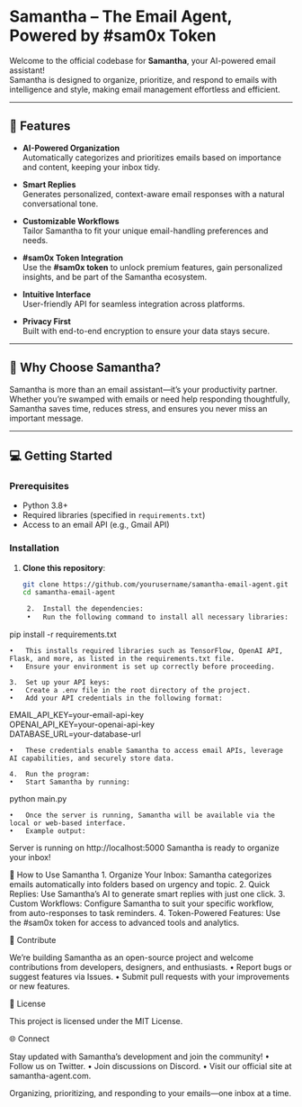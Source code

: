 # Samantha – The Email Agent, Powered by #sam0x Token  

Welcome to the official codebase for **Samantha**, your AI-powered email assistant!  
Samantha is designed to organize, prioritize, and respond to emails with intelligence and style, making email management effortless and efficient.  

---

## 🚀 Features  

- **AI-Powered Organization**  
  Automatically categorizes and prioritizes emails based on importance and content, keeping your inbox tidy.  

- **Smart Replies**  
  Generates personalized, context-aware email responses with a natural conversational tone.  

- **Customizable Workflows**  
  Tailor Samantha to fit your unique email-handling preferences and needs.  

- **#sam0x Token Integration**  
  Use the **#sam0x token** to unlock premium features, gain personalized insights, and be part of the Samantha ecosystem.  

- **Intuitive Interface**  
  User-friendly API for seamless integration across platforms.  

- **Privacy First**  
  Built with end-to-end encryption to ensure your data stays secure.  

---

## 📖 Why Choose Samantha?  

Samantha is more than an email assistant—it’s your productivity partner. Whether you’re swamped with emails or need help responding thoughtfully, Samantha saves time, reduces stress, and ensures you never miss an important message.  

---

## 💻 Getting Started  

### Prerequisites  

- Python 3.8+  
- Required libraries (specified in `requirements.txt`)  
- Access to an email API (e.g., Gmail API)  

### Installation  

1. **Clone this repository**:  
   ```bash  
   git clone https://github.com/yourusername/samantha-email-agent.git  
   cd samantha-email-agent  

	2.	Install the dependencies:
	•	Run the following command to install all necessary libraries:

pip install -r requirements.txt  


	•	This installs required libraries such as TensorFlow, OpenAI API, Flask, and more, as listed in the requirements.txt file.
	•	Ensure your environment is set up correctly before proceeding.

	3.	Set up your API keys:
	•	Create a .env file in the root directory of the project.
	•	Add your API credentials in the following format:

EMAIL_API_KEY=your-email-api-key  
OPENAI_API_KEY=your-openai-api-key  
DATABASE_URL=your-database-url  


	•	These credentials enable Samantha to access email APIs, leverage AI capabilities, and securely store data.

	4.	Run the program:
	•	Start Samantha by running:

python main.py  


	•	Once the server is running, Samantha will be available via the local or web-based interface.
	•	Example output:

Server is running on http://localhost:5000
Samantha is ready to organize your inbox!

🌟 How to Use Samantha
	1.	Organize Your Inbox: Samantha categorizes emails automatically into folders based on urgency and topic.
	2.	Quick Replies: Use Samantha’s AI to generate smart replies with just one click.
	3.	Custom Workflows: Configure Samantha to suit your specific workflow, from auto-responses to task reminders.
	4.	Token-Powered Features: Use the #sam0x token for access to advanced tools and analytics.

🤝 Contribute

We’re building Samantha as an open-source project and welcome contributions from developers, designers, and enthusiasts.
	•	Report bugs or suggest features via Issues.
	•	Submit pull requests with your improvements or new features.

📜 License

This project is licensed under the MIT License.

🌐 Connect

Stay updated with Samantha’s development and join the community!
	•	Follow us on Twitter.
	•	Join discussions on Discord.
	•	Visit our official site at samantha-agent.com.

Organizing, prioritizing, and responding to your emails—one inbox at a time.
